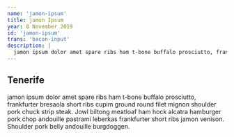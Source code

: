 ```yaml
---
name: 'jamon-ipsum'
title: jamon Ipsum
year: 8 November 2019
id: 'jamon-ipsum'
trans: 'bacon-input'
description: |
  jamon ipsum dolor amet spare ribs ham t-bone buffalo prosciutto, frankfurter bresaola short ribs cupim ground round filet mignon shoulder pork chuck strip steak.
---
```

## Tenerife 

jamon ipsum dolor amet spare ribs ham t-bone buffalo prosciutto, frankfurter bresaola short ribs cupim ground round filet mignon shoulder pork chuck strip steak. Jowl biltong meatloaf ham hock alcatra hamburger pork chop andouille pastrami leberkas frankfurter short ribs jamon venison. Shoulder pork belly andouille burgdoggen.